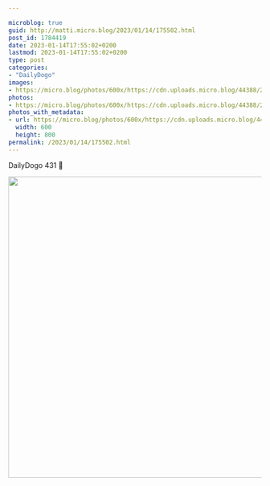 ```yaml
---

microblog: true
guid: http://matti.micro.blog/2023/01/14/175502.html
post_id: 1784419
date: 2023-01-14T17:55:02+0200
lastmod: 2023-01-14T17:55:02+0200
type: post
categories:
- "DailyDogo"
images:
- https://micro.blog/photos/600x/https://cdn.uploads.micro.blog/44388/2023/3ade6a450c.jpg
photos:
- https://micro.blog/photos/600x/https://cdn.uploads.micro.blog/44388/2023/3ade6a450c.jpg
photos_with_metadata:
- url: https://micro.blog/photos/600x/https://cdn.uploads.micro.blog/44388/2023/3ade6a450c.jpg
  width: 600
  height: 800
permalink: /2023/01/14/175502.html
---
```

DailyDogo 431 🐶

<img src="/media/uploads/2023/3ade6a450c.jpg" width="600" alt="" />
